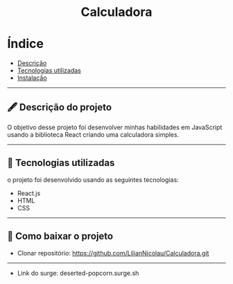 <h1 align="center">Calculadora</h1>

# Índice

- [Descrição](#-descrição-do-projeto)
- [Tecnologias utilizadas](#-tecnologias-utilizadas)
- [Instalação](#-como-baixar-o-projeto)

---

## 🖋 Descrição do projeto

O objetivo desse projeto foi desenvolver minhas habilidades em JavaScript usando a biblioteca React criando uma calculadora simples.

---

## 🚀 Tecnologias utilizadas

o projeto foi desenvolvido usando as seguintes tecnologias:

- React.js
- HTML
- CSS

---

## 💾 Como baixar o projeto

- Clonar repositório: https://github.com/LilianNicolau/Calculadora.git
---
- Link do surge: deserted-popcorn.surge.sh




